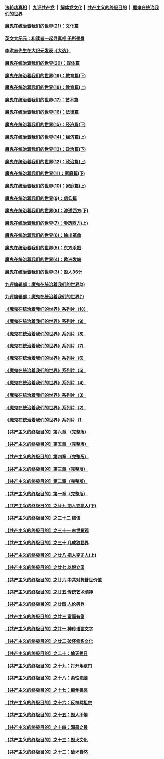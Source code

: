 ####  [法轮功真相](../../../../basic/blob/master/README.md?t=12011601) &nbsp;|&nbsp; [九评共产党](../../../../9ping.md/blob/master/README.md?t=12011601) &nbsp;|&nbsp; [解体党文化](../../../../jtdwh.md/blob/master/README.md?t=12011601)  &nbsp;|&nbsp; [共产主义的终极目的](../../../../gczydzjmd.md/blob/master/README.md?t=12011601) &nbsp;|&nbsp; [魔鬼在统治我们的世界](../../../../mgztzwmdsj.md/blob/master/README.md?t=12011601) 

#### [魔鬼在统治着我们的世界(21)：文化篇](../pages/nsc422/n10597706.md?t=12011601) 

#### [英文大纪元：和读者一起寻真相 无所畏惧](../pages/nsc422/n12542027.md?t=12011601) 

#### [李洪志先生在大纪元发表《大选》](../pages/nsc422/n12534746.md?t=12011601) 

#### [魔鬼在统治着我们的世界(20)：媒体篇](../pages/nsc422/n10586579.md?t=12011601) 

#### [魔鬼在统治着我们的世界(19)：教育篇(下)](../pages/nsc422/n10564808.md?t=12011601) 

#### [魔鬼在统治着我们的世界(18)：教育篇(上)](../pages/nsc422/n10526970.md?t=12011601) 

#### [魔鬼在统治着我们的世界(17)：艺术篇](../pages/nsc422/n10499093.md?t=12011601) 

#### [魔鬼在统治着我们的世界(16)：法律篇](../pages/nsc422/n10485969.md?t=12011601) 

#### [魔鬼在统治着我们的世界(15)：经济篇(下)](../pages/nsc422/n10469975.md?t=12011601) 

#### [魔鬼在统治着我们的世界(14)：经济篇(上)](../pages/nsc422/n10457370.md?t=12011601) 

#### [魔鬼在统治着我们的世界(13)：政治篇(下)](../pages/nsc422/n10448270.md?t=12011601) 

#### [魔鬼在统治着我们的世界(12)：政治篇(上)](../pages/nsc422/n10444576.md?t=12011601) 

#### [魔鬼在统治着我们的世界(11)：家庭篇(下)](../pages/nsc422/n10440961.md?t=12011601) 

#### [魔鬼在统治着我们的世界(10)：家庭篇(上)](../pages/nsc422/n10435448.md?t=12011601) 

#### [魔鬼在统治着我们的世界(9)：信仰篇](../pages/nsc422/n10432159.md?t=12011601) 

#### [魔鬼在统治着我们的世界(8)：渗透西方(下)](../pages/nsc422/n10429603.md?t=12011601) 

#### [魔鬼在统治着我们的世界(7)：渗透西方(上)](../pages/nsc422/n10426013.md?t=12011601) 

#### [魔鬼在统治着我们的世界(6)：输出革命](../pages/nsc422/n10421536.md?t=12011601) 

#### [魔鬼在统治着我们的世界(5)：东方杀戮](../pages/nsc422/n10417707.md?t=12011601) 

#### [魔鬼在统治着我们的世界(4)：欧洲发端](../pages/nsc422/n10414890.md?t=12011601) 

#### [魔鬼在统治着我们的世界(3)：毁人36计](../pages/nsc422/n10411583.md?t=12011601) 

#### [九评编辑部：魔鬼在统治着我们的世界(2)](../pages/nsc422/n10410036.md?t=12011601) 

#### [九评编辑部：魔鬼在统治着我们的世界(1)](../pages/nsc422/n10406825.md?t=12011601) 

#### [《魔鬼在统治着我们的世界》系列片（10）](../pages/nsc422/n12292670.md?t=12011601) 

#### [《魔鬼在统治着我们的世界》系列片（9）](../pages/nsc422/n12290859.md?t=12011601) 

#### [《魔鬼在统治着我们的世界》系列片（8）](../pages/nsc422/n12287445.md?t=12011601) 

#### [《魔鬼在统治着我们的世界》系列片（7）](../pages/nsc422/n12283425.md?t=12011601) 

#### [《魔鬼在统治着我们的世界》系列片（6）](../pages/nsc422/n12282314.md?t=12011601) 

#### [《魔鬼在统治着我们的世界》系列片（5）](../pages/nsc422/n12281419.md?t=12011601) 

#### [《魔鬼在统治着我们的世界》系列片（4）](../pages/nsc422/n12274024.md?t=12011601) 

#### [《魔鬼在统治着我们的世界》系列片（3）](../pages/nsc422/n12271322.md?t=12011601) 

#### [《魔鬼在统治着我们的世界》系列片（2）](../pages/nsc422/n12269049.md?t=12011601) 

#### [《魔鬼在统治着我们的世界》系列片（1）](../pages/nsc422/n12267575.md?t=12011601) 

#### [【共产主义的终极目的】第六章 （完整版）](../pages/nsc422/n11428913.md?t=12011601) 

#### [【共产主义的终极目的】第五章 （完整版）](../pages/nsc422/n11428912.md?t=12011601) 

#### [【共产主义的终极目的】第四章 （完整版）](../pages/nsc422/n11428907.md?t=12011601) 

#### [【共产主义的终极目的】第三章（完整版）](../pages/nsc422/n11428848.md?t=12011601) 

#### [【共产主义的终极目的】第二章（完整版）](../pages/nsc422/n11428831.md?t=12011601) 

#### [【共产主义的终极目的】第一章（完整版）](../pages/nsc422/n11417651.md?t=12011601) 

#### [【共产主义的终极目的】之廿九 把人变非人(下)](../pages/nsc422/n11344140.md?t=12011601) 

#### [【共产主义的终极目的】之三十二 结语](../pages/nsc422/n11360535.md?t=12011601) 

#### [【共产主义的终极目的】之三十一 末世景观](../pages/nsc422/n11351129.md?t=12011601) 

#### [【共产主义的终极目的】之三十 几成狼世界](../pages/nsc422/n11348280.md?t=12011601) 

#### [【共产主义的终极目的】之廿八 把人变非人(上)](../pages/nsc422/n11340492.md?t=12011601) 

#### [【共产主义的终极目的】之廿七 以恨立国](../pages/nsc422/n11336944.md?t=12011601) 

#### [【共产主义的终极目的】之廿六 中共对抗普世价值](../pages/nsc422/n11324785.md?t=12011601) 

#### [【共产主义的终极目的】之廿五 传统艺术颂神](../pages/nsc422/n11296396.md?t=12011601) 

#### [【共产主义的终极目的】之廿四 人伦典范](../pages/nsc422/n11296397.md?t=12011601) 

#### [【共产主义的终极目的】之廿三 富而有德](../pages/nsc422/n11283598.md?t=12011601) 

#### [【共产主义的终极目的】之廿一 神传语言文字](../pages/nsc422/n11263265.md?t=12011601) 

#### [【共产主义的终极目的】之廿二 破坏修炼文化](../pages/nsc422/n11245728.md?t=12011601) 

#### [【共产主义的终极目的】之二十：偷天换日](../pages/nsc422/n11238846.md?t=12011601) 

#### [【共产主义的终极目的】之十九：打开地狱门](../pages/nsc422/n11206376.md?t=12011601) 

#### [【共产主义的终极目的】之十八：柔性洗脑](../pages/nsc422/n11199994.md?t=12011601) 

#### [【共产主义的终极目的】之十七：颠倒善恶](../pages/nsc422/n11179782.md?t=12011601) 

#### [【共产主义的终极目的】之十六：反神骂祖宗](../pages/nsc422/n11166798.md?t=12011601) 

#### [【共产主义的终极目的】之十五：毁人不倦](../pages/nsc422/n11166792.md?t=12011601) 

#### [【共产主义的终极目的】之十四：邪恶之最](../pages/nsc422/n11150249.md?t=12011601) 

#### [【共产主义的终极目的】之十三：毁灭文化](../pages/nsc422/n11135227.md?t=12011601) 

#### [【共产主义的终极目的】之十二：破坏自然](../pages/nsc422/n11135214.md?t=12011601) 

